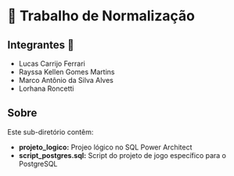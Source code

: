 # 🌵 Trabalho de Normalização

## Integrantes 🔎

- Lucas Carrijo Ferrari
- Rayssa Kellen Gomes Martins
- Marco Antônio da Silva Alves
- Lorhana Roncetti

## Sobre 

Este sub-diretório contêm:

- **projeto_logico:** Projeo lógico no SQL Power Architect
- **script_postgres.sql:** Script do projeto de jogo específico para o PostgreSQL
